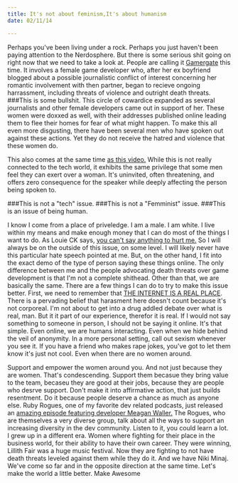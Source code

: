 ```yaml
---
title: It's not about feminism,It's about humanism
date: 02/11/14

---
```


  Perhaps you've been living under a rock. Perhaps you just haven't been paying attention to the Nerdosphere. But there is some serious shit going on right now that we need to take a look at. People are calling it [Gamergate](http://en.wikipedia.org/wiki/Gamergate_controversy) this time. It involves a female game developer who, after her ex boyfriend blogged about a possible journalistic conflict of interest concerning her romantic involvement with then partner, began to recieve ongoing harrassment, including threats of violence and outright death threats.
###This is some bullshit.
This circle of cowardice expanded as several journalists and other female developers came out in support of her. These women were doxxed as well, with their addresses published online leading them to flee their homes for fear of what might happen. To make this all even more disgusting, there have been several men who have spoken out against these actions. Yet they do not receive the hatred and violence that these women do.

This also comes at the same time [as this video.](www.youtube.com/watch?v=b1XGPvbWn0A) While this is not really connected to the tech world, it exhibits the same privilege that some men feel they can exert over a woman. It's uninvited, often threatening, and offers zero consequence for the speaker while deeply affecting the person being spoken to.

###This is not a "tech" issue.
###This is not a "Femminist" issue.
###This is an issue of being human.

I know I come from a place of priveledge. I am a male. I am white. I live within my means and make enough money that I can do most of the things I want to do. As Louie CK says, [you can't say anything to hurt me.](https://www.youtube.com/watch?v=87LGmm1M5Is) So I will always be on the outside of this issue, on some level. I will likely never have this particular hate speech pointed at me.
  But, on the other hand, I fit into the exact demo of the type of person saying these things online. The only difference between me and the people advocating death threats over game development is that I'm not a complete shithead. Other than that, we are basically the same. There are a few things I can do to try to make this issue better.
  First, we need to remember that [THE INTERNET IS A REAL PLACE](http://freethoughtblogs.com/greta/2014/10/06/online-misogyny-idea-that-internet-isnt-real/). There is a pervading belief that harasment here doesn't count because it's not corporeal. I'm not about to get into a drug addled debate over what is real, man. But it it part of our experience, therefor it is real. If I would not say something to someone in person, I should not be saying it online. It's that simple. Even online, we are humans interacting. Even when we hide behind the veil of anonymity.
  In a more personal setting, call out sexism whenever you see it. If you have a friend who makes rape jokes, you've got to let them know it's just not cool. Even when there are no women around.

  Support and empower the women around you. And not just because they are women. That's condescending. Support them becasue they bring value to the team, becaseu they are good at their jobs, because they are people who desrve support. Don't make it into affirmative action, that just builds resentment. Do it because  people deserve a chance as much as anyone else.
  Ruby Rogues, one of my favorite dev related podcasts, just released an [amazing episode featuring developer Meagan Waller.](http://devchat.tv/ruby-rogues/179-rr-accountability-and-diversity-with-meagan-waller) The Rogues, who are themselves a very diverse group, talk about all the ways to support an increasing diversity in the dev community. Listen to it, you could learn a lot.
  I grew up in a different era. Women where fighting for their place in the business world, for their ability to have their own career. They were winning, Lillith Fair was a huge music festival. Now they are fighting to not have death threats leveled against them while they do it. And we have Niki Minaj. We've come so far and in the opposite direction at the same time.
  Let's make the world a little better.
  Make Awesome